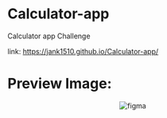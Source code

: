 # Calculator-app
Calculator app Challenge

link:
https://jank1510.github.io/Calculator-app/


# Preview Image:
<p align='center'> 
  
  <img src="https://res.cloudinary.com/dz209s6jk/image/upload/q_auto,w_700/Screenshots/rxsxc4og2o3rn7rewva5.jpg" alt="figma"/>

</p>

